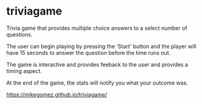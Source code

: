 # triviagame

Trivia game that provides multiple choice answers to a select number of questions.

The user can begin playing by pressing the 'Start' button and the player will have 15 seconds to answer the question before the time runs out.

The game is interactive and provides feeback to the user and provides a timing aspect.

At the end of the game, the stats will notify you what your outcome was.

https://mikegomez.github.io/triviagame/
